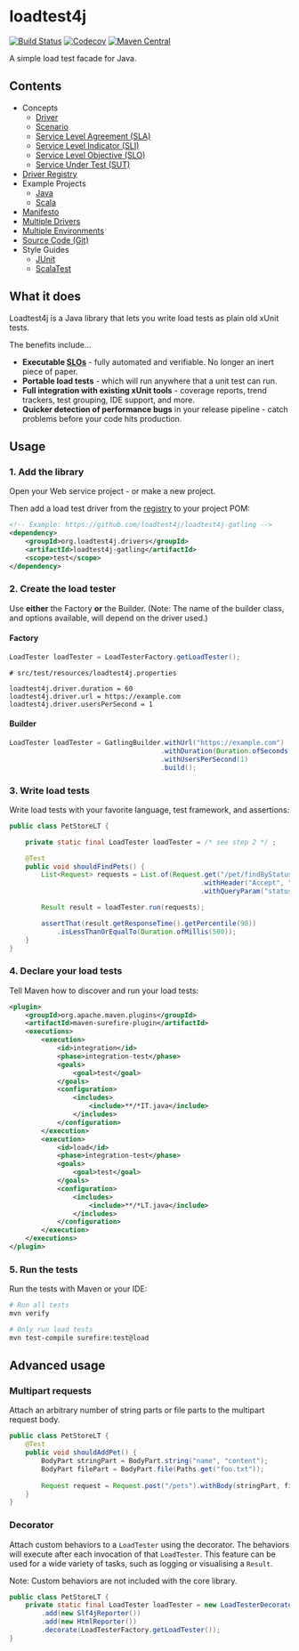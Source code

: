 # loadtest4j

[![Build Status](https://travis-ci.com/loadtest4j/loadtest4j.svg?branch=master)](https://travis-ci.com/loadtest4j/loadtest4j)
[![Codecov](https://codecov.io/gh/loadtest4j/loadtest4j/branch/master/graph/badge.svg)](https://codecov.io/gh/loadtest4j/loadtest4j)
[![Maven Central](https://img.shields.io/maven-central/v/org.loadtest4j/loadtest4j.svg)](http://repo2.maven.org/maven2/org/loadtest4j/loadtest4j/)

A simple load test facade for Java.

## Contents

- Concepts
  - [Driver](concepts/driver.md)
  - [Scenario](concepts/scenario.md)
  - [Service Level Agreement (SLA)](concepts/sla.md)
  - [Service Level Indicator (SLI)](concepts/sli.md)
  - [Service Level Objective (SLO)](concepts/slo.md)
  - [Service Under Test (SUT)](concepts/sut.md)
- [Driver Registry](registry.md)
- Example Projects
  - [Java](https://github.com/loadtest4j/loadtest4j-example-java)
  - [Scala](https://github.com/loadtest4j/loadtest4j-example-scala)
- [Manifesto](manifesto.md)
- [Multiple Drivers](multiple-drivers.md)
- [Multiple Environments](multiple-environments.md)
- [Source Code (Git)](https://github.com/loadtest4j/loadtest4j)
- Style Guides
  - [JUnit](guides/junit.md)
  - [ScalaTest](guides/scalatest.md)

## What it does

Loadtest4j is a Java library that lets you write load tests as plain old xUnit tests.

The benefits include...

- **Executable [SLOs](concepts/slo.md)** - fully automated and verifiable. No longer an inert piece of paper.
- **Portable load tests** - which will run anywhere that a unit test can run.
- **Full integration with existing xUnit tools** - coverage reports, trend trackers, test grouping, IDE support, and more.
- **Quicker detection of performance bugs** in your release pipeline - catch problems before your code hits production.

## Usage

### 1. Add the library

Open your Web service project - or make a new project.

Then add a load test driver from the [registry](registry.md) to your project POM:
    
```xml
<!-- Example: https://github.com/loadtest4j/loadtest4j-gatling -->
<dependency>
    <groupId>org.loadtest4j.drivers</groupId>
    <artifactId>loadtest4j-gatling</artifactId>
    <scope>test</scope>
</dependency>
```

### 2. Create the load tester

Use **either** the Factory **or** the Builder. (Note: The name of the builder class, and options available, will depend on the driver used.)

#### Factory

```java
LoadTester loadTester = LoadTesterFactory.getLoadTester();
```

```properties
# src/test/resources/loadtest4j.properties

loadtest4j.driver.duration = 60
loadtest4j.driver.url = https://example.com
loadtest4j.driver.usersPerSecond = 1
```

#### Builder

```java
LoadTester loadTester = GatlingBuilder.withUrl("https://example.com")
                                      .withDuration(Duration.ofSeconds(60))
                                      .withUsersPerSecond(1)
                                      .build();
``` 

### 3. Write load tests
 
Write load tests with your favorite language, test framework, and assertions:
    
```java
public class PetStoreLT {

    private static final LoadTester loadTester = /* see step 2 */ ;

    @Test
    public void shouldFindPets() {
        List<Request> requests = List.of(Request.get("/pet/findByStatus")
                                                .withHeader("Accept", "application/json")
                                                .withQueryParam("status", "available"));

        Result result = loadTester.run(requests);

        assertThat(result.getResponseTime().getPercentile(90))
            .isLessThanOrEqualTo(Duration.ofMillis(500));
    }
}
```

### 4. Declare your load tests

Tell Maven how to discover and run your load tests:

```xml
<plugin>
    <groupId>org.apache.maven.plugins</groupId>
    <artifactId>maven-surefire-plugin</artifactId>
    <executions>
        <execution>
            <id>integration</id>
            <phase>integration-test</phase>
            <goals>
                <goal>test</goal>
            </goals>
            <configuration>
                <includes>
                    <include>**/*IT.java</include>
                </includes>
            </configuration>
        </execution>
        <execution>
            <id>load</id>
            <phase>integration-test</phase>
            <goals>
                <goal>test</goal>
            </goals>
            <configuration>
                <includes>
                    <include>**/*LT.java</include>
                </includes>
            </configuration>
        </execution>
    </executions>
</plugin>
```

### 5. Run the tests
 
Run the tests with Maven or your IDE:

```bash
# Run all tests
mvn verify

# Only run load tests
mvn test-compile surefire:test@load
```

## Advanced usage

### Multipart requests

Attach an arbitrary number of string parts or file parts to the multipart request body.

```java
public class PetStoreLT {
    @Test
    public void shouldAddPet() {
        BodyPart stringPart = BodyPart.string("name", "content");
        BodyPart filePart = BodyPart.file(Paths.get("foo.txt"));
        
        Request request = Request.post("/pets").withBody(stringPart, filePart);
    }
}
```

### Decorator

Attach custom behaviors to a `LoadTester` using the decorator. The behaviors will execute after each invocation of that 
`LoadTester`. This feature can be used for a wide variety of tasks, such as logging or visualising a `Result`.

Note: Custom behaviors are not included with the core library.

```java
public class PetStoreLT {
    private static final LoadTester loadTester = new LoadTesterDecorator()
        .add(new Slf4jReporter())
        .add(new HtmlReporter())
        .decorate(LoadTesterFactory.getLoadTester());
}
```
